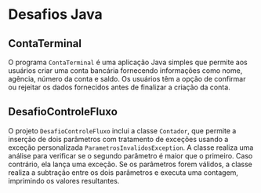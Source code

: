 # Desafios Java

## ContaTerminal

O programa `ContaTerminal` é uma aplicação Java simples que permite aos usuários criar uma conta bancária fornecendo informações como nome, agência, número da conta e saldo. Os usuários têm a opção de confirmar ou rejeitar os dados fornecidos antes de finalizar a criação da conta.


## DesafioControleFluxo

O projeto `DesafioControleFluxo` inclui a classe `Contador`, que permite a inserção de dois parâmetros com tratamento de exceções usando a exceção personalizada `ParametrosInvalidosException`. A classe realiza uma análise para verificar se o segundo parâmetro é maior que o primeiro. Caso contrário, ela lança uma exceção. Se os parâmetros forem válidos, a classe realiza a subtração entre os dois parâmetros e executa uma contagem, imprimindo os valores resultantes.
